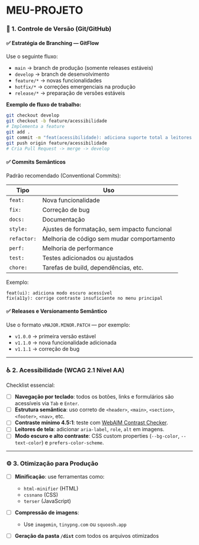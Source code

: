 # MEU-PROJETO


### 🔀 1. Controle de Versão (Git/GitHub)

#### ✅ Estratégia de Branching — GitFlow

Use o seguinte fluxo:

* `main` → branch de produção (somente releases estáveis)
* `develop` → branch de desenvolvimento
* `feature/*` → novas funcionalidades
* `hotfix/*` → correções emergenciais na produção
* `release/*` → preparação de versões estáveis

**Exemplo de fluxo de trabalho:**

```bash
git checkout develop
git checkout -b feature/acessibilidade
# Implementa a feature
git add .
git commit -m "feat(acessibilidade): adiciona suporte total a leitores de tela"
git push origin feature/acessibilidade
# Cria Pull Request -> merge -> develop
```

#### ✅ Commits Semânticos

Padrão recomendado (Conventional Commits):

| Tipo        | Uso                                          |
| ----------- | -------------------------------------------- |
| `feat:`     | Nova funcionalidade                          |
| `fix:`      | Correção de bug                              |
| `docs:`     | Documentação                                 |
| `style:`    | Ajustes de formatação, sem impacto funcional |
| `refactor:` | Melhoria de código sem mudar comportamento   |
| `perf:`     | Melhoria de performance                      |
| `test:`     | Testes adicionados ou ajustados              |
| `chore:`    | Tarefas de build, dependências, etc.         |

Exemplo:

```
feat(ui): adiciona modo escuro acessível
fix(a11y): corrige contraste insuficiente no menu principal
```

#### ✅ Releases e Versionamento Semântico

Use o formato `vMAJOR.MINOR.PATCH` — por exemplo:

* `v1.0.0` → primeira versão estável
* `v1.1.0` → nova funcionalidade adicionada
* `v1.1.1` → correção de bug

---

### ♿ 2. Acessibilidade (WCAG 2.1 Nível AA)

Checklist essencial:

* [ ] **Navegação por teclado**: todos os botões, links e formulários são acessíveis via `Tab` e `Enter`.
* [ ] **Estrutura semântica**: uso correto de `<header>`, `<main>`, `<section>`, `<footer>`, `<nav>`, etc.
* [ ] **Contraste mínimo 4.5:1**: teste com [WebAIM Contrast Checker](https://webaim.org/resources/contrastchecker/).
* [ ] **Leitores de tela**: adicionar `aria-label`, `role`, `alt` em imagens.
* [ ] **Modo escuro e alto contraste**: CSS custom properties (`--bg-color`, `--text-color`) e `prefers-color-scheme`.

---

### ⚙️ 3. Otimização para Produção

* [ ] **Minificação**: use ferramentas como:

  * `html-minifier` (HTML)
  * `cssnano` (CSS)
  * `terser` (JavaScript)
* [ ] **Compressão de imagens**:

  * Use `imagemin`, `tinypng.com` ou `squoosh.app`
* [ ] **Geração da pasta `/dist`** com todos os arquivos otimizados
